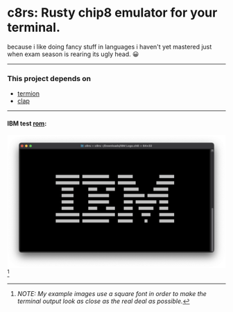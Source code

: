# c8rs: Rusty chip8 emulator for your terminal.
because i like doing fancy stuff in languages i haven't yet mastered just when exam season is rearing its ugly head. 😀

---
### This project depends on
  * [termion](https://docs.rs/termion/latest/termion/)
  * [clap](https://docs.rs/clap/latest/clap/)

---
#### IBM test [rom](https://github.com/loktar00/chip8/blob/master/roms/IBM%20Logo.ch8):

![This should show the IBM logo. I hope you're able to see it 😅](res/ibm.png)[^1]

[^1]: *NOTE: My example images use a square font in order to make the terminal output look as close as the real deal as possible.* 

